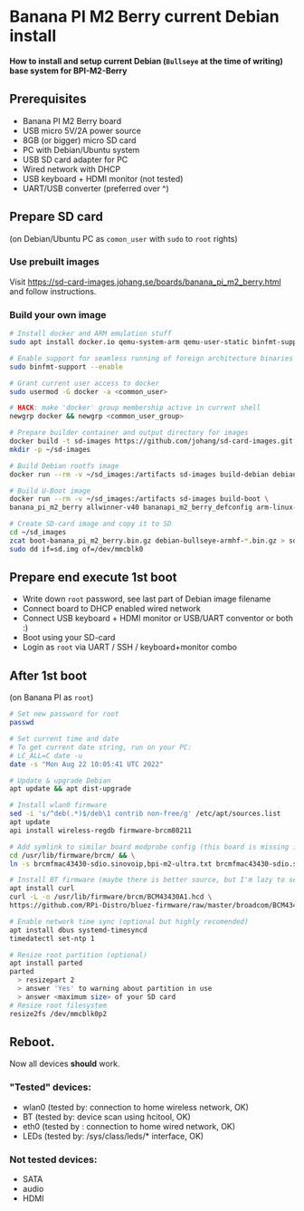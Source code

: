 # Banana PI M2 Berry current Debian install
**How to install and setup current Debian (`Bullseye` at the time of writing) base system for BPI-M2-Berry**
## Prerequisites
- Banana PI M2 Berry board
- USB micro 5V/2A power source
- 8GB (or bigger) micro SD card
- PC with Debian/Ubuntu system
- USB SD card adapter for PC
- Wired network with DHCP
- USB keyboard + HDMI monitor (not tested)
- UART/USB converter (preferred over ^)

## Prepare SD card
(on Debian/Ubuntu PC as `comon_user` with `sudo` to `root` rights)

### Use prebuilt images
Visit https://sd-card-images.johang.se/boards/banana_pi_m2_berry.html and follow instructions.

### Build your own image
```bash
# Install docker and ARM emulation stuff
sudo apt install docker.io qemu-system-arm qemu-user-static binfmt-support

# Enable support for seamless running of foreign architecture binaries
sudo binfmt-support --enable

# Grant current user access to docker
sudo usermod -G docker -a <common_user>

# HACK: make 'docker' group membership active in current shell
newgrp docker && newgrp <common_user_group>

# Prepare builder container and output directory for images
docker build -t sd-images https://github.com/johang/sd-card-images.git
mkdir -p ~/sd-images

# Build Debian rootfs image
docker run --rm -v ~/sd_images:/artifacts sd-images build-debian debian armhf bullseye

# Build U-Boot image
docker run --rm -v ~/sd_images:/artifacts sd-images build-boot \ 
banana_pi_m2_berry allwinner-v40 bananapi_m2_berry_defconfig arm-linux-gnueabihf

# Create SD-card image and copy it to SD
cd ~/sd_images
zcat boot-banana_pi_m2_berry.bin.gz debian-bullseye-armhf-*.bin.gz > sd.img
sudo dd if=sd.img of=/dev/mmcblk0
```

## Prepare end execute 1st boot
- Write down `root` password, see last part of Debian image filename
- Connect board to DHCP enabled wired network
- Connect USB keyboard + HDMI monitor or USB/UART conventor or both :)
- Boot using your SD-card
- Login as `root` via UART / SSH / keyboard+monitor combo

## After 1st boot
(on Banana PI as `root`)

```bash
# Set new password for root
passwd

# Set current time and date
# To get current date string, run on your PC: 
# LC_ALL=C date -u
date -s "Mon Aug 22 10:05:41 UTC 2022"

# Update & upgrade Debian
apt update && apt dist-upgrade

# Install wlan0 firmware
sed -i 's/^deb(.*)$/deb\1 contrib non-free/g' /etc/apt/sources.list
apt update
api install wireless-regdb firmware-brcm80211 

# Add symlink to similar board modprobe config (this board is missing in upstream)
cd /usr/lib/firmware/brcm/ && \
ln -s brcmfmac43430-sdio.sinovoip,bpi-m2-ultra.txt brcmfmac43430-sdio.sinovoip,bpi-m2-berry.txt

# Install BT firmware (maybe there is better source, but I'm lazy to search more)
apt install curl
curl -L -o /usr/lib/firmware/brcm/BCM43430A1.hcd \
https://github.com/RPi-Distro/bluez-firmware/raw/master/broadcom/BCM43430A1.hcd 

# Enable network time sync (optional but highly recomended)
apt install dbus systemd-timesyncd
timedatectl set-ntp 1  

# Resize root partition (optional)
apt install parted
parted
  > resizepart 2
  > answer 'Yes' to warning about partition in use
  > answer <maximum size> of your SD card
# Resize root filesystem
resize2fs /dev/mmcblk0p2
```
## Reboot.
Now all devices **should** work.

### "Tested" devices:
- wlan0 (tested by: connection to home wireless network, OK)
- BT (tested by: device scan using hcitool, OK)
- eth0 (tested by : connection to home wired network, OK)
- LEDs (tested by: /sys/class/leds/* interface, OK)
### Not tested devices:
- SATA
- audio
- HDMI

